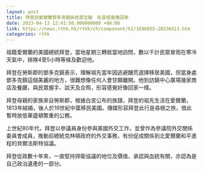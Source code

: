 ```yaml
---
layout: post
title: 拜登訪愛爾蘭鄧多克鎮與民眾互動　形容感覺像回家
date: 2023-04-13 12:41:50.000000000 +08:00
link: https://news.rthk.hk/rthk/ch/component/k2/1696055-20230413.htm
categories: rthk
---
```


祖籍愛爾蘭的美國總統拜登，當地星期三轉抵當地訪問，數以千計民眾冒雨在寒冷天氣中，排隊4至5小時等候及歡迎他。

拜登在勞斯郡的鄧多克鎮表示，理解祖先當年因逃避饑荒選擇移居美國，但當身處鄧多克鎮這個美麗的地方，很難想像任何人會甘願離開。他到訪鎮中心廣場幾家商店及餐廳，與民眾握手、談天及合照，形容感覺好像回家一樣。

拜登母親的家族來自勞斯郡，根據白宮公布的族譜，拜登的祖先生活在愛爾蘭，1813年結婚，後人於19世紀中葉移民美國。傳媒形容拜登此行是尋根之旅，借此暫時放低華盛頓繁重的公務。

上世紀80年代，拜登以參議員身份參與美國外交工作，並曾作為參議院外交關係委員會成員，推動前總統克林頓政府的外交事務，有份促成關係到北愛爾蘭和平進程的貝爾法斯特協議。

拜登從政數十年來，一直堅持捍衛協議的地位及價值，承認與血統有關，亦認為是自己政治遺產的一部分。
